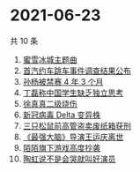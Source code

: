 # 2021-06-23

共 10 条

<!-- BEGIN -->
<!-- 最后更新时间 Wed Jun 23 2021 06:06:17 GMT+0800 (China Standard Time) -->

1. [蜜雪冰城主题曲](https://www.zhihu.com/search?q=蜜雪冰城)
2. [首汽约车跳车事件调查结果公布](https://www.zhihu.com/search?q=首汽约车)
3. [孙杨被禁赛 4 年 3 个月](https://www.zhihu.com/search?q=孙杨)
4. [丁磊称中国学生缺乏独立思考](https://www.zhihu.com/search?q=丁磊)
5. [徐真真二级烧伤](https://www.zhihu.com/search?q=徐真真)
6. [新冠病毒 Delta 变异株](https://www.zhihu.com/search?q=新冠病毒)
7. [三只松鼠前高管盗卖废纸箱获刑](https://www.zhihu.com/search?q=三只松鼠)
8. [《最强大脑》导演王运庆离世](https://www.zhihu.com/search?q=最强大脑导演王运庆)
9. [陌陌旗下游戏高度抄袭](https://www.zhihu.com/search?q=黑帝斯)
10. [陶虹说不是会哭就叫好演员](https://www.zhihu.com/search?q=陶虹说不是会哭就叫好演员)

<!-- END -->
